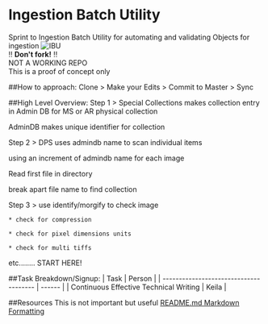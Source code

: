 # Ingestion Batch Utility
Sprint to Ingestion Batch Utility for automating and validating Objects for ingestion
![IBU](http://i.imgur.com/wTI6m0G.png)
<br/>:bangbang: **Don't fork!** :bangbang:<br/>
NOT A WORKING REPO<br/>
This is a proof of concept only

##How to approach:
Clone > Make your Edits > Commit to Master > Sync


##High Level Overview:
Step 1 >
  Special Collections makes collection entry in Admin DB for MS or AR physical collection
  
  AdminDB makes unique identifier for collection

Step 2 >
  DPS uses admindb name to scan individual items
  
  using an increment of admindb name for each image
  
  Read first file in directory
  
  break apart file name to find collection
  
Step 3 > 
  use identify/morgify to check image
  
    * check for compression
    
    * check for pixel dimensions units
    
    * check for multi tiffs
    

etc........ START HERE!

##Task Breakdown/Signup:
| Task                                   | Person |
| -------------------------------------- | ------ |
| Continuous Effective Technical Writing | Keila  |


##Resources
This is not important but useful
[README.md Markdown Formatting](https://guides.github.com/features/mastering-markdown/)
